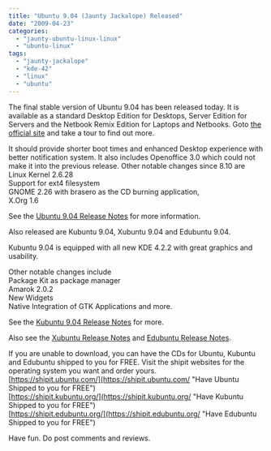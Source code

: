 ```yaml
---
title: "Ubuntu 9.04 (Jaunty Jackalope) Released"
date: "2009-04-23"
categories: 
  - "jaunty-ubuntu-linux-linux"
  - "ubuntu-linux"
tags: 
  - "jaunty-jackalope"
  - "kde-42"
  - "linux"
  - "ubuntu"
---
```


The final stable version of Ubuntu 9.04 has been released today. It is available as a standard Desktop Edition for Desktops, Server Edition for Servers and the Netbook Remix Edition for Laptops and Netbooks. Goto [the official site](http://www.ubuntu.com/ "Ubutnu") and take a tour to find out more.

It should provide shorter boot times and enhanced Desktop experience with better notification system. It also includes Openoffice 3.0 which could not make it into the previous release. Other notable changes since 8.10 are  
Linux Kernel 2.6.28  
Support for ext4 filesystem  
GNOME 2.26 with brasero as the CD burning application,  
X.Org 1.6

See the [Ubuntu 9.04 Release Notes](http://www.ubuntu.com/getubuntu/releasenotes/904 "Jaunty Jackalope Release Notes") for more information.

Also released are Kubuntu 9.04, Xubuntu 9.04 and Edubuntu 9.04.

Kubuntu 9.04 is equipped with all new KDE 4.2.2 with great graphics and usability.

Other notable changes include  
Package Kit as package manager  
Amarok 2.0.2  
New Widgets  
Native Integration of GTK Applications and more.

See the [Kubuntu 9.04 Release Notes](http://www.kubuntu.org/news/9.04-release "Kubuntu Release Notes") for more.

Also see the [Xubuntu Release Notes](http://www.xubuntu.org/get "Xubuntu 9.04 Release Notes") and [Edubuntu Release Notes](http://www.edubuntu.org/news/9.04-release "Edubuntu 9.04 Release Notes").

If you are unable to download, you can have the CDs for Ubuntu, Kubuntu and Edubuntu shipped to you for FREE. Visit the shipit websites for the operating system you want and order yours.  
[https://shipit.ubuntu.com/](https://shipit.ubuntu.com/ "Have Ubuntu Shipped to you for FREE")  
[https://shipit.kubuntu.org/](https://shipit.kubuntu.org/ "Have Kubuntu Shipped to you for FREE")  
[https://shipit.edubuntu.org/](https://shipit.edubuntu.org/ "Have Edubuntu Shipped to you for FREE")

Have fun. Do post comments and reviews.
